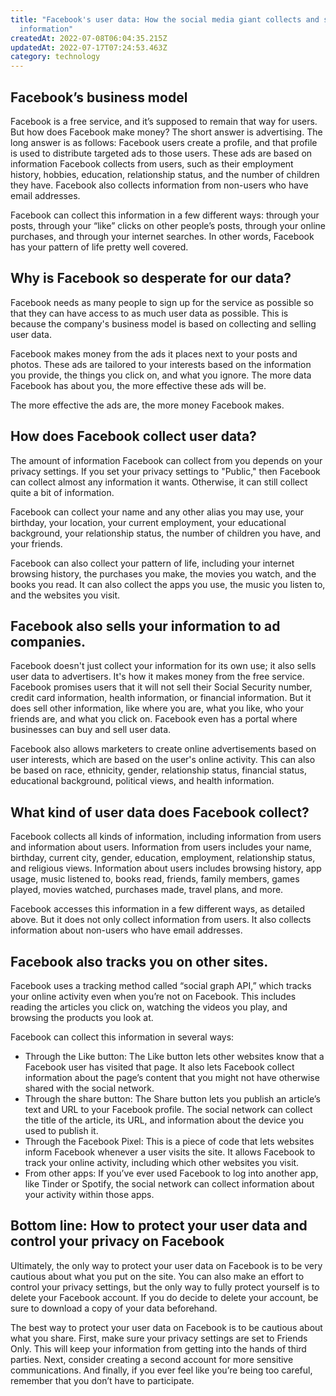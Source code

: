 ```yaml
---
title: "Facebook's user data: How the social media giant collects and sells our
  information"
createdAt: 2022-07-08T06:04:35.215Z
updatedAt: 2022-07-17T07:24:53.463Z
category: technology
---
```


## Facebook’s business model

Facebook is a free service, and it’s supposed to remain that way for users. But how does Facebook make money? The short answer is advertising. The long answer is as follows: Facebook users create a profile, and that profile is used to distribute targeted ads to those users. These ads are based on information Facebook collects from users, such as their employment history, hobbies, education, relationship status, and the number of children they have. Facebook also collects information from non-users who have email addresses.

Facebook can collect this information in a few different ways: through your posts, through your “like” clicks on other people’s posts, through your online purchases, and through your internet searches. In other words, Facebook has your pattern of life pretty well covered.

## Why is Facebook so desperate for our data?

Facebook needs as many people to sign up for the service as possible so that they can have access to as much user data as possible. This is because the company's business model is based on collecting and selling user data.

Facebook makes money from the ads it places next to your posts and photos. These ads are tailored to your interests based on the information you provide, the things you click on, and what you ignore. The more data Facebook has about you, the more effective these ads will be.

The more effective the ads are, the more money Facebook makes.

## How does Facebook collect user data?

The amount of information Facebook can collect from you depends on your privacy settings. If you set your privacy settings to "Public," then Facebook can collect almost any information it wants. Otherwise, it can still collect quite a bit of information.

Facebook can collect your name and any other alias you may use, your birthday, your location, your current employment, your educational background, your relationship status, the number of children you have, and your friends.

Facebook can also collect your pattern of life, including your internet browsing history, the purchases you make, the movies you watch, and the books you read. It can also collect the apps you use, the music you listen to, and the websites you visit.

## Facebook also sells your information to ad companies.

Facebook doesn't just collect your information for its own use; it also sells user data to advertisers. It's how it makes money from the free service. Facebook promises users that it will not sell their Social Security number, credit card information, health information, or financial information. But it does sell other information, like where you are, what you like, who your friends are, and what you click on. Facebook even has a portal where businesses can buy and sell user data.

Facebook also allows marketers to create online advertisements based on user interests, which are based on the user's online activity. This can also be based on race, ethnicity, gender, relationship status, financial status, educational background, political views, and health information.

## What kind of user data does Facebook collect?

Facebook collects all kinds of information, including information from users and information about users. Information from users includes your name, birthday, current city, gender, education, employment, relationship status, and religious views. Information about users includes browsing history, app usage, music listened to, books read, friends, family members, games played, movies watched, purchases made, travel plans, and more.

Facebook accesses this information in a few different ways, as detailed above. But it does not only collect information from users. It also collects information about non-users who have email addresses.

## Facebook also tracks you on other sites.

Facebook uses a tracking method called “social graph API,” which tracks your online activity even when you’re not on Facebook. This includes reading the articles you click on, watching the videos you play, and browsing the products you look at.

Facebook can collect this information in several ways:

- Through the Like button: The Like button lets other websites know that a Facebook user has visited that page. It also lets Facebook collect information about the page’s content that you might not have otherwise shared with the social network.
- Through the share button: The Share button lets you publish an article’s text and URL to your Facebook profile. The social network can collect the title of the article, its URL, and information about the device you used to publish it.
- Through the Facebook Pixel: This is a piece of code that lets websites inform Facebook whenever a user visits the site. It allows Facebook to track your online activity, including which other websites you visit.
- From other apps: If you’ve ever used Facebook to log into another app, like Tinder or Spotify, the social network can collect information about your activity within those apps.

## Bottom line: How to protect your user data and control your privacy on Facebook

Ultimately, the only way to protect your user data on Facebook is to be very cautious about what you put on the site. You can also make an effort to control your privacy settings, but the only way to fully protect yourself is to delete your Facebook account. If you do decide to delete your account, be sure to download a copy of your data beforehand.

The best way to protect your user data on Facebook is to be cautious about what you share. First, make sure your privacy settings are set to Friends Only. This will keep your information from getting into the hands of third parties. Next, consider creating a second account for more sensitive communications. And finally, if you ever feel like you’re being too careful, remember that you don’t have to participate.

